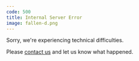 ```yaml
---
code: 500
title: Internal Server Error
image: fallen-d.png
---
```

Sorry, we're experiencing technical difficulties.

Please [contact us](https://www.ted.com/contact) and let us know what happened.
